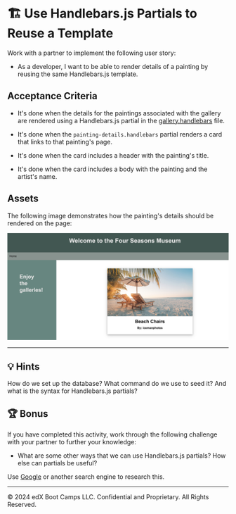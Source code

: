 # 🏗️ Use Handlebars.js Partials to Reuse a Template

Work with a partner to implement the following user story:

* As a developer, I want to be able to render details of a painting by reusing the same Handlebars.js template.

## Acceptance Criteria

* It's done when the details for the paintings associated with the gallery are rendered using a Handlebars.js partial in the [gallery.handlebars](Unsolved/views/gallery.handlebars) file.

* It's done when the `painting-details.handlebars` partial renders a card that links to that painting's page.

* It's done when the card includes a header with the painting's title.

* It's done when the card includes a body with the painting and the artist's name.

## Assets

The following image demonstrates how the painting's details should be rendered on the page:

![On a museum webpage, one card displays a photo of a sandy beach with the title and artist name underneath it.](Images/01-painting-details.jpg)

---

## 💡 Hints

How do we set up the database? What command do we use to seed it? And what is the syntax for Handlebars.js partials?

## 🏆 Bonus

If you have completed this activity, work through the following challenge with your partner to further your knowledge:

* What are some other ways that we can use Handlebars.js partials? How else can partials be useful?

Use [Google](https://www.google.com) or another search engine to research this.

---
© 2024 edX Boot Camps LLC. Confidential and Proprietary. All Rights Reserved.